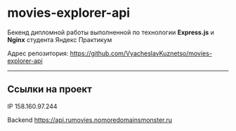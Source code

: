 # movies-explorer-api
Бекенд дипломной работы выполненной по технологии **Express.js** и **Nginx** студента Яндекс Практикум

Адрес репозитория: https://github.com/VyacheslavKuznetso/movies-explorer-api

---

## Ссылки на проект

IP 158.160.97.244

Backend https://api.rumovies.nomoredomainsmonster.ru
